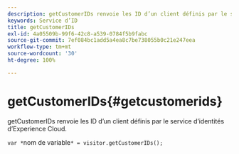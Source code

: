 ```yaml
---
description: getCustomerIDs renvoie les ID d’un client définis par le service d’identités d’Experience Cloud.
keywords: Service d’ID
title: getCustomerIDs
exl-id: 4a05509b-99f6-42c8-a539-0784f5b9fabc
source-git-commit: 7ef084bc1add5a4ea8c7be738055b0c21e247eea
workflow-type: tm+mt
source-wordcount: '30'
ht-degree: 100%

---
```


# getCustomerIDs{#getcustomerids}

getCustomerIDs renvoie les ID d’un client définis par le service d’identités d’Experience Cloud.

<!--
Is there anything else we can say about this??
-->

`var *`nom de variable`* = visitor.getCustomerIDs();`
